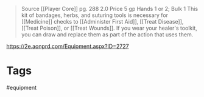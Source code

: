 


> Source [[Player Core]] pg. 288 2.0
Price 5 gp
Hands 1 or 2; Bulk 1
This kit of bandages, herbs, and suturing tools is necessary for [[Medicine]] checks to [[Administer First Aid]], [[Treat Disease]], [[Treat Poison]], or [[Treat Wounds]]. If you wear your healer's toolkit, you can draw and replace them as part of the action that uses them.


https://2e.aonprd.com/Equipment.aspx?ID=2727

# Tags
#equipment
